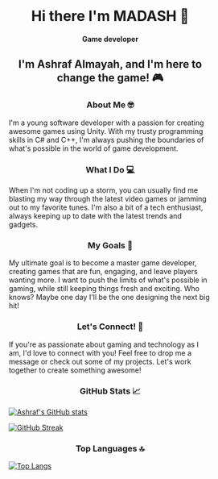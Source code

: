 <!-- ![Header](./github-header-image.png) -->
<div style="background-image: url('background.png'); background-size: cover;
  background-position: center;
  background-repeat: no-repeat;">
  <div style="width: 80%; padding: 5% 10%">
<h1 align="center">Hi there I'm MADASH 👋</h1>
<h4 align="center"> Game developer</h4>

<!-- <h1 align="center"> Hi there! 👋 </h1> -->

<h2 align="center"> I'm Ashraf Almayah, and I'm here to change the game! 🎮 </h2>

<h3 align="center"> About Me 🤓 </h3>
I'm a young software developer with a passion for creating awesome games using Unity. With my trusty programming skills in C# and C++, I'm always pushing the boundaries of what's possible in the world of game development. 

<h3 align="center"> What I Do 💻 </h3>

When I'm not coding up a storm, you can usually find me blasting my way through the latest video games or jamming out to my favorite tunes. I'm also a bit of a tech enthusiast, always keeping up to date with the latest trends and gadgets.

<h3 align="center"> My Goals 🚀 </h3>

My ultimate goal is to become a master game developer, creating games that are fun, engaging, and leave players wanting more. I want to push the limits of what's possible in gaming, while still keeping things fresh and exciting. Who knows? Maybe one day I'll be the one designing the next big hit!

<h3 align="center"> Let's Connect! 🤝 </h3>

If you're as passionate about gaming and technology as I am, I'd love to connect with you! Feel free to drop me a message or check out some of my projects. Let's work together to create something awesome!

<h3 align="center"> GitHub Stats 📈 </h3>

[![Ashraf's GitHub stats](https://github-readme-stats.vercel.app/api?username=ashrafalmayah&count_private=true&show_icons=true&theme=dark&bg_color=0C1117)](https://github.com/ashrafalmayah)

[![GitHub Streak](https://github-readme-streak-stats.herokuapp.com/?user=ashrafalmayah&theme=dark&border_radius=4&ring=1A1B49&background=0C1117)](https://git.io/streak-stats)

<h3 align="center"> Top Languages 🔝 </h3>

[![Top Langs](https://github-readme-stats.vercel.app/api/top-langs/?username=ashrafalmayah&layout=compact&theme=dark&bg_color=0C1117)](https://github.com/ashrafalmayah)

</div>
</div>